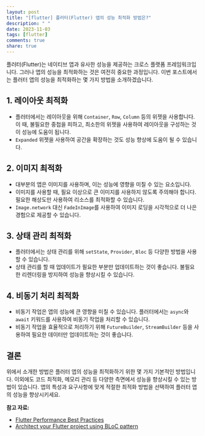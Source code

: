 ```yaml
---
layout: post
title: "[flutter] 플러터(Flutter) 앱의 성능 최적화 방법은?"
description: " "
date: 2023-11-03
tags: [flutter]
comments: true
share: true
---
```


플러터(Flutter)는 네이티브 앱과 유사한 성능을 제공하는 크로스 플랫폼 프레임워크입니다. 그러나 앱의 성능을 최적화하는 것은 여전히 중요한 과정입니다. 이번 포스트에서는 플러터 앱의 성능을 최적화하는 몇 가지 방법을 소개하겠습니다.

## 1. 레이아웃 최적화
- 플러터에서는 레이아웃을 위해 `Container`, `Row`, `Column` 등의 위젯을 사용합니다. 이 때, 불필요한 중첩을 피하고, 최소한의 위젯을 사용하여 레이아웃을 구성하는 것이 성능에 도움이 됩니다.
- `Expanded` 위젯을 사용하여 공간을 확장하는 것도 성능 향상에 도움이 될 수 있습니다.

## 2. 이미지 최적화
- 대부분의 앱은 이미지를 사용하며, 이는 성능에 영향을 미칠 수 있는 요소입니다.
- 이미지를 사용할 때, 필요 이상으로 큰 이미지를 사용하지 않도록 주의해야 합니다. 필요한 해상도만 사용하여 리소스를 최적화할 수 있습니다.
- `Image.network` 대신 `FadeInImage`를 사용하여 이미지 로딩을 시각적으로 더 나은 경험으로 제공할 수 있습니다.

## 3. 상태 관리 최적화
- 플러터에서는 상태 관리를 위해 `setState`, `Provider`, `Bloc` 등 다양한 방법을 사용할 수 있습니다.
- 상태 관리를 할 때 업데이트가 필요한 부분만 업데이트하는 것이 좋습니다. 불필요한 리렌더링을 방지하여 성능을 향상시킬 수 있습니다.

## 4. 비동기 처리 최적화
- 비동기 작업은 앱의 성능에 큰 영향을 미칠 수 있습니다. 플러터에서는 `async`와 `await` 키워드를 사용하여 비동기 작업을 처리할 수 있습니다.
- 비동기 작업을 효율적으로 처리하기 위해 `FutureBuilder`, `StreamBuilder` 등을 사용하여 필요한 데이터만 업데이트하는 것이 좋습니다.

## 결론
위에서 소개한 방법은 플러터 앱의 성능을 최적화하기 위한 몇 가지 기본적인 방법입니다. 이외에도 코드 최적화, 메모리 관리 등 다양한 측면에서 성능을 향상시킬 수 있는 방법이 있습니다. 앱의 특성과 요구사항에 맞게 적절한 최적화 방법을 선택하여 플러터 앱의 성능을 향상시키세요.

**참고 자료:**
- [Flutter Performance Best Practices](https://flutter.dev/docs/performance/best-practices)
- [Architect your Flutter project using BLoC pattern](https://medium.com/flutter-community/architect-your-flutter-project-using-bloc-pattern-part-1-e38a2d34f56b)